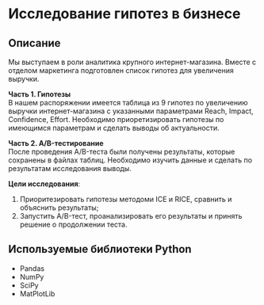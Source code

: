# Исследование гипотез в бизнесе

## Описание
Мы выступаем в роли аналитика крупного интернет-магазина. Вместе с отделом маркетинга подготовлен список гипотез для увеличения выручки.

**Часть 1. Гипотезы**<br>
В нашем распоряжении имеется таблица из 9 гипотез по увеличению выручки интернет-магазина с указанными параметрами Reach, Impact, Confidence, Effort. Необходимо приоретизировать гипотезы по имеющимся параметрам и сделать выводы об актуальности.

**Часть 2. A/B-тестирование**<br>
После проведения A/B-теста были получены результаты, которые сохранены в файлах таблиц. Необходимо изучить данные и сделать по результатам исследования выводы.

**Цели исследования**:
1. Приоритезировать гипотезы методоми ICE и RICE, сравнить и объяснить результаты;
2. Запустить A/B-тест, проанализировать его результаты и принять решение о продолжении теста.

## Используемые библиотеки Python
* Pandas
* NumPy
* SciPy
* MatPlotLib
